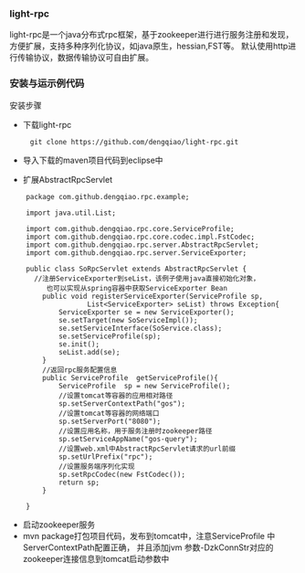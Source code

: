 ### light-rpc
light-rpc是一个java分布式rpc框架，基于zookeeper进行进行服务注册和发现，方便扩展，支持多种序列化协议，如java原生，hessian,FST等。
默认使用http进行传输协议，数据传输协议可自由扩展。

### 安装与运示例代码
安装步骤<br>
 - 下载light-rpc
```
     git clone https://github.com/dengqiao/light-rpc.git
```
 - 导入下载的maven项目代码到eclipse中<br>
 
 - 扩展AbstractRpcServlet
```
    package com.github.dengqiao.rpc.example;

    import java.util.List;
    
    import com.github.dengqiao.rpc.core.ServiceProfile;
    import com.github.dengqiao.rpc.core.codec.impl.FstCodec;
    import com.github.dengqiao.rpc.server.AbstractRpcServlet;
    import com.github.dengqiao.rpc.server.ServiceExporter;
    
    public class SoRpcServlet extends AbstractRpcServlet {
      //注册ServiceExporter到seList，该例子使用java直接初始化对象，
         也可以实现从spring容器中获取ServiceExporter Bean
    	public void registerServiceExporter(ServiceProfile sp, 
    	           List<ServiceExporter> seList) throws Exception{
    		ServiceExporter se = new ServiceExporter();
    		se.setTarget(new SoServiceImpl());
    		se.setServiceInterface(SoService.class);
    		se.setServiceProfile(sp);
    		se.init();
    		seList.add(se);
    	}
    	//返回rpc服务配置信息
    	public ServiceProfile  getServiceProfile(){
    		ServiceProfile  sp = new ServiceProfile();
    		//设置tomcat等容器的应用相对路径
    		sp.setServerContextPath("gos");
    		//设置tomcat等容器的网络端口
    		sp.setServerPort("8080");
    		//设置应用名称，用于服务注册时zookeeper路径
    		sp.setServiceAppName("gos-query");
    		//设置web.xml中AbstractRpcServlet请求的url前缀
    		sp.setUrlPrefix("rpc");
    		//设置服务端序列化实现
    		sp.setRpcCodec(new FstCodec());
    		return sp;
    	}
    
    }
```
- 启动zookeeper服务<br>
- mvn package打包项目代码，发布到tomcat中，注意ServiceProfile 中ServerContextPath配置正确，
   并且添加jvm 参数-DzkConnStr对应的zookeeper连接信息到tomcat启动参数中
  






